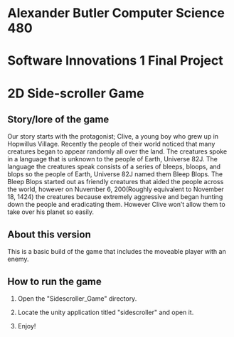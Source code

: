 # Alexander Butler Computer Science 480
# Software Innovations 1 Final Project
# 2D Side-scroller Game


## Story/lore of the game
Our story starts with the protagonist; Clive, a young boy who grew up in Hopwillus Village. Recently the people of their world noticed that many creatures began to appear randomly all over the land. The creatures spoke in a language that is unknown to the people of Earth, Universe 82J. The language the creatures speak consists of a series of bleeps, bloops, and blops so the people of Earth, Universe 82J named them Bleep Blops. The Bleep Blops started out as friendly creatures that aided the people across the world, however on Nuvember 6, 200(Roughly equivalent to November 18, 1424) the creatures because extremely aggressive and began hunting down the people and eradicating them. However Clive won’t allow them to take over his planet so easily.


## About this version
This is a basic build of the game that includes the moveable player with an enemy.


## How to run the game
1. Open the "Sidescroller_Game" directory.

2. Locate the unity application titled "sidescroller" and open it.

3. Enjoy!



